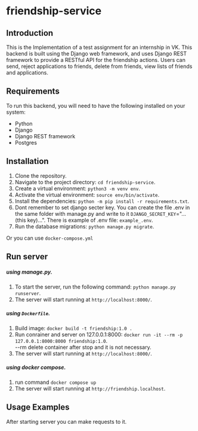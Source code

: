 # friendship-service
## Introduction

This is the Implementation of a test assignment for an internship in VK. This backend is built using the Django web framework, and uses Django REST framework to provide a RESTful API for the friendship actions. Users can send, reject applications to friends, delete from friends, view lists of friends and applications.

## Requirements

To run this backend, you will need to have the following installed on your system:

   * Python
   * Django
   * Django REST framework
   * Postgres

## Installation
1. Clone the repository.
2. Navigate to the project directory: `cd friendship-service`.
3. Create a virtual environment: `python3 -m venv env`.
4. Activate the virtual environment: `source env/bin/activate`.
5. Install the dependencies: `python -m pip install -r requirements.txt`.
6. Dont remember to set django secter key. You can create the file .env in the same folder with manage.py and write to it `DJANGO_SECRET_KEY`="...(this key)...". There is example of .env file: `example_.env`.
8. Run the database migrations: `python manage.py migrate`.

Or you can use `docker-compose.yml`

## Run server
##### using manage.py.
1. To start the server, run the following command: `python manage.py runserver`.  
2. The server will start running at `http://localhost:8000/`.

##### using `Dockerfile`.
1. Build image: `docker build -t friendship:1.0 .`
2. Run conrainer and server on 127.0.0.1:8000: `docker run -it --rm -p 127.0.0.1:8000:8000 friendship:1.0`.  
--rm delete container after stop and it is not necessary.
3. The server will start running at `http://localhost:8000/`.

##### using docker compose.
1. run command `docker compose up`
2. The server will start running at `http://friendship.localhost`.

## Usage Examples
After starting server you can make requests to it.
